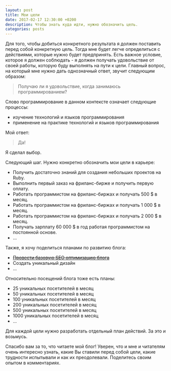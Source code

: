 ```yaml
---
layout: post
title: Мои цели
date: 2017-02-17 12:30:00 +0200
description: Чтобы знать куда идти, нужно обозначить цель.
categories: posts
---
```


Для того, чтобы добиться конкретного результата я должен поставить перед собой конкретную цель. Тогда мне будет легче определиться с действиями, которые нужно будет предпринять. Есть важное условие, которое я должен соблюдать - я должен получать удовольствие от своей работы, которую буду выполнять на пути к цели. Главный вопрос, на который мне нужно дать однозначный ответ, звучит следующим образом:

> Получаю ли я удовольствие, когда занимаюсь программированием?

Слово программирование в данном контексте означает следующие процессы:

* изучение технологий и языков программирования
* применение на практике технологий и языков программирования

Мой ответ:

> Да!

Я сделал выбор.

Следующий шаг. Нужно конкретно обозначить мои цели в карьере:

* Получить достаточно знаний для создания небольших проектов на Ruby.
* Выполнить первый заказ на фриланс-бирже и получить первую оплату.
* Работать программистом на фриланс-биржах и получать 500 $ в месяц.
* Работать программистом на фриланс-биржах и получать 1 000 $ в месяц.
* Работать программистом на фриланс-биржах и получать 2 000 $ в месяц.
* Получать зарплату 60 000 $ в год работая программистом на постоянной основе.
* …

Также, я хочу поделиться планами по развитию блога:

* [~~Провести базовую SEO оптимизацию блога~~](http://artego.space/seo-optimizaciya-bloga-na-jekyll)
* Создать уникальный дизайн
* ...

Относительно посещений блога тоже есть планы:

* 25 уникальных посетителей в месяц
* 50 уникальных посетителей в месяц
* 100 уникальных посетителей в месяц
* 200 уникальных посетителей в месяц
* 500 уникальных посетителей в месяц
* 1000 уникальных посетителей в месяц
* ...

Для каждой цели нужно разработать отдельный план действий. За это и возьмусь.

Спасибо вам за то, что читаете мой блог! Уверен, что и мне и читателям очень интересно узнать, какие Вы ставили перед собой цели, какие трудности испытывали и как их преодолевали. Поделитесь своим опытом в комментариях.


